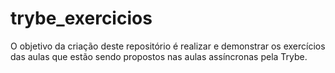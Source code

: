 # trybe_exercicios

O objetivo da criação deste repositório é realizar e demonstrar os exercícios das aulas que estão sendo propostos nas aulas assíncronas pela Trybe. 